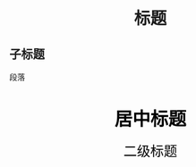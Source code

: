 <html>
<body>

<h1 style="font-family:SimHei;font-size:29px;text-align:center">
标题
</h1>
<h2 style="font-family:SimSun;font-size:21px;">
子标题
</h2>
<p style="font-family:SimSun";font-size:16px>
段落
</p>

</body>
</html>

<h1 align="center">
<font size="6" face="SimHei" color="black">
居中标题
</font>
</h1>
<p align="center">
<font size="5" face="SimSun" color="black">
二级标题
</font>
</p>